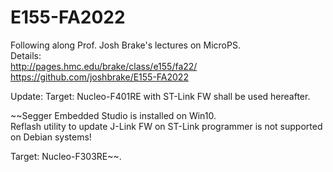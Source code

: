 # E155-FA2022
Following along Prof. Josh Brake's lectures on MicroPS.  
Details:  
http://pages.hmc.edu/brake/class/e155/fa22/  
https://github.com/joshbrake/E155-FA2022  

Update: 
Target: Nucleo-F401RE with ST-Link FW shall be used hereafter.

~~Segger Embedded Studio is installed on Win10.  
Reflash utility to update J-Link FW on ST-Link programmer is not supported on Debian systems!

Target: Nucleo-F303RE~~.  

